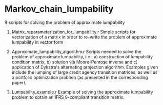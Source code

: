 # Markov_chain_lumpability
R scripts for solving the problem of approximate lumpability

1. Matrix_reparameterization_for_lumpability.r
  Simple scripts for vectorization of a matrix in order to re-write the problem of approximate lumpability in vector form

2. Approximate_lumpability_algorithm.r
   Scripts needed to solve the problem of approximate lumpability, i.e.: a) construction of lumpability condition matrix, b) solution via Moore-Penrose inverse and c) application of Dykstra's alternating projection algorithm. Examples given include
   the lumping of large credit agency transition matrices, as well as a portfolio optimization problem (as presented in the corresponding paper).

3. Lumpability_example.r
   Example of solving the approximate lumpability problem to obtain an IFRS 9-compliant transition matrix.
